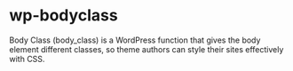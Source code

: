 wp-bodyclass
============

Body Class (body_class) is a WordPress function that gives the body element different classes, so theme authors can style their sites effectively with CSS.

